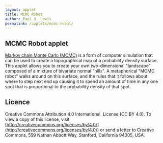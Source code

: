 ```yaml
---
layout: applet
title: MCMC Robot
author: Paul O. Lewis
permalink: /applets/mcmc-robot/
---
```

## MCMC Robot applet

[Markov chain Monte Carlo (MCMC)](https://en.wikipedia.org/wiki/Markov_chain_Monte_Carlo) is a form of computer simulation that can be used to create a topographical map of a probability density surface. This applet allows you to create your own two-dimensional "landscape" composed of a mixture of bivariate normal "hills". A metaphorical "MCMC robot" walks around on this surface, and the rules that it follows about where to step next end up causing it to spend an amount of time in any one spot that is proportional to the probability density of that spot. 

<div id="mcmcrobot"></div>
<script type="text/javascript">
    // The MIT License (MIT)
    // 
    // Copyright (c) 2017 Paul O. Lewis
    // 
    // Permission is hereby granted, free of charge, to any person obtaining a copy
    // of this software and associated documentation files (the “Software”), to deal
    // in the Software without restriction, including without limitation the rights
    // to use, copy, modify, merge, publish, distribute, sublicense, and/or sell
    // copies of the Software, and to permit persons to whom the Software is
    // furnished to do so, subject to the following conditions:
    // 
    // The above copyright notice and this permission notice shall be included in all
    // copies or substantial portions of the Software.
    // 
    // THE SOFTWARE IS PROVIDED “AS IS”, WITHOUT WARRANTY OF ANY KIND, EXPRESS OR
    // IMPLIED, INCLUDING BUT NOT LIMITED TO THE WARRANTIES OF MERCHANTABILITY,
    // FITNESS FOR A PARTICULAR PURPOSE AND NONINFRINGEMENT. IN NO EVENT SHALL THE
    // AUTHORS OR COPYRIGHT HOLDERS BE LIABLE FOR ANY CLAIM, DAMAGES OR OTHER
    // LIABILITY, WHETHER IN AN ACTION OF CONTRACT, TORT OR OTHERWISE, ARISING FROM,
    // OUT OF OR IN CONNECTION WITH THE SOFTWARE OR THE USE OR OTHER DEALINGS IN THE
    // SOFTWARE.
    // 
    // written by Paul O. Lewis 21-July-2017 (uploaded 3-Mar-2020)
    
    var color1 = "cyan";
    var color2 = "green";
    var color3 = "orange";
    var color4 = "red";
    var colorfail = "magenta";
    var linewidth = 2;
    var dotradius0 = 5;
    var dotradius = 3;

    //##################################
    //############# Chain ##############
    //##################################
    
    function Chain(chain_power, col, pzero) {
        this.color = col;
        this.power = chain_power;
        this.robotsteps = [];
        this.failedsteps = [];
        this.p0 = pzero;
        this.prevp = this.p0;
        }

    Chain.prototype.foray = function(nsteps) {
        //console.log("chain with power " + this.power.toFixed(3) + " proposing " + nsteps + " steps");
        var p = this.prevp;
        for (var i = 0; i < nsteps; i++) {
            p = robot_panel.proposeStep(this);
            this.robotsteps.push({prev:this.prevp, curr:p});
            this.prevp = p;
            }
        }

    //##################################
    //############## Hill ##############
    //##################################
    
    function Hill(x,y,radius,i) {
        this.number = i;
        this.cx = x;
        this.cy = y;
        this.r95 = radius;
        this.r50 = this.calc50from95(radius);
        }

    Hill.prototype.calc50from95 = function(radius) {
        return 0.4810179*radius;
        }

    Hill.prototype.proximity = function(p) {
        var d = Math.sqrt(Math.pow(this.cx - p[0],2) + Math.pow(this.cy - p[1],2));
        if (d < this.r50) {
            return 2;
            }
        else if (d < this.r95) {
            return 1;
            }
        return 0;
        }

    //##################################
    //########## RobotPanel ############
    //##################################
    
    function RobotPanel(parent, idprefix, t, l, w, h) {
        this.prefix = idprefix;
        this.top = t;
        this.left = l;
        this.width = w;
        this.height = h;

        this.div = parent.append("div")
            .attr("id", idprefix)
            //.style("position", "absolute")
            //.style("top", t.toString() + "px")
            //.style("left", l.toString() + "px")
            .style("width", w.toString() + "px")
            .style("height", h.toString() + "px")
            .style("vertical-align", "top")
            .style("text-align", "center");
        
        // Create SVG element
        this.svg = this.div.append("svg")
            .attr("width", this.width)
            .attr("height", this.height)
            .on("mousemove", this.mousemoving)
            .on("mouseout", this.mouseleaving)
            .on("mousedown", this.dragstarting)
            .on("mouseup", this.dragstopping);
        
        }

    //RobotPanel.prototype.setup = function() {
    //}

    //function RobotPanel(parent, prefix, top, left, width, height) {
    //    POLCanvasPanel.apply(this, arguments);
    //    }
    //RobotPanel.prototype = inherit(POLCanvasPanel.prototype);
    //RobotPanel.constructor = RobotPanel;

    RobotPanel.prototype.setup = function() {
        this.logging = false;

        //this.editing = false;
        this.lot = new Random(13579);

        // width and height of robot's field
        this.plot_width = this.width;
        this.plot_height = this.height;

        // settings
        this.power_alpha = 0.5; // power for chain k = 0, 1, ..., K will be [(K-k)/K]^{1/power_alpha}, where K = nchains-1
        this.chain_colors = [color1, color2, color3, color4];

        this.mean_step_lengths = [1,5,10,50,100,500];
        this.mean_step_length = 50;

        this.CVs = [0,1,5,10,100];
        this.CV = 1;

        this.steps_per_foray = [1, 10, 100, 1000];
        this.nsteps = 100;

        this.chain_number_choices = [1, 2, 3, 4];
        this.nchains = 1;

        this.chain_view_choices = ["1","2","3","4","all"];
        this.showchain = "all";

        this.min_radius = 2.0;

        // Wrapped-Normal distribution determines bias in the angle component of the proposal distribution
        // https://en.wikipedia.org/wiki/Wrapped_normal_distribution
        // http://stats.stackexchange.com/questions/146424/sample-from-a-von-mises-distribution-by-transforming-a-rv
        this.bias_mean_choices = ["0", "45", "90", "135", "180", "225", "270", "315"];
        this.bias_mean_choice = "0";    // current value from bias_mean_choices
        this.bias_mean_radians = 0.0;   // value actually used (calculated from bias_mean_choice)
        this.bias_sd_choices = ["1", "1.5", "2", "unbiased"];
        this.bias_sd_choice = "unbiased";   // current value from bias_sd_choices
        this.bias_sd = 10.0;               // value actually used (calculated from bias_sd_choice)

        // statistics
        this.n_cold_steps = 0;
        this.pct_inner = 0.0;
        this.pct_outer = 0.0;

        // booleans
        this.show_fails = true;
        this.show_trajectory = true;
        this.swapping_chains = true;
        this.MwG = false;
        this.last_MwG_vertical = false;

        // data for bivariate normal hills (vector of Hill objects)
        this.hills = [];

        // drag related
        this.drag_start = null;
        this.hill_being_moved = null;
        this.hill_selected = null;

        // This is the black background for the field in which the robot moves
        this.svg.append("rect")
            .attr("id", "plotarea")
            .attr("x", 0)
            .attr("y", 0)
            .attr("width", this.plot_width)
            .attr("height", this.plot_height)
            .style("fill", "black");

        // These are groups into which the lines and circles representing steps are
        // placed (ensures that chains with lower indices will be drawn on top of
        // chains with higher indices)
        this.g = [];
        this.g[3] = this.svg.append("g").attr("id", "chain3");
        this.g[2] = this.svg.append("g").attr("id", "chain2");
        this.g[1] = this.svg.append("g").attr("id", "chain1");
        this.g[0] = this.svg.append("g").attr("id", "chain0");

        // These are the filled circles representing the starting point for each chain
        for (var c = 0; c < 4; c++) {
            this.g[c].append("circle")
                .classed("start start"+ c, true)
                .attr("cx", 1)
                .attr("cy", 1)
                .attr("r", dotradius0)
                .attr("visibility", "hidden")
                .style("fill", this.chain_colors[c]);
            }

        // data for chains
        this.setupChains();

        // This is the circle that will be visible when the mouse is dragged to create a new hill
        this.svg.append("circle")
            .attr("id", "ninetyfive")
            .attr("cx", 0.5*this.plot_width)
            .attr("cy", 0.5*this.plot_height)
            .attr("r", 0.5*this.plot_width)
            .attr("visibility", "hidden")
            .style("stroke-width", 1)
            .style("stroke", "white");

        // These are the square handles that define the hill that is being moved
        this.handle_data  = [
            {compass:"E",  angle:0            },
            {compass:"NE", angle:Math.PI/4    },
            {compass:"N",  angle:Math.PI/2    },
            {compass:"NW", angle:3*Math.PI/4  },
            {compass:"W",  angle:Math.PI      },
            {compass:"SW", angle:5*Math.PI/4  },
            {compass:"S",  angle:3*Math.PI/2  },
            {compass:"SE", angle:7*Math.PI/4  }
            ];
        this.svg.selectAll("rect.handle")
            .data(this.handle_data)
            .enter()
            .append("rect")
            .attr("id", function(d) {return "handle" + d.compass;})
            .attr("class", "handle")
            .attr("x", 0)
            .attr("y", 0)
            .attr("width", 4)
            .attr("height", 4)
            .attr("visibility", "hidden")
            .style("fill", "white");

        if (true) {
            // one hill to begin with
            this.hills.push(new Hill(this.plot_width/2, this.plot_height/2, 0.25*this.plot_width, this.hills.length));
            }
        else {
            // two hills to begin with
            this.hills.push(new Hill(1*this.plot_width/4, 1*this.plot_height/4, 0.1*this.plot_width, this.hills.length));
            this.hills.push(new Hill(3*this.plot_width/4, 3*this.plot_height/4, 0.1*this.plot_width, this.hills.length));
            }
        this.showNewHills();

        var tooltip = d3.select("div#mcmcworkspace").append("div")
            .attr("id", "tooltip")
            .attr("class", "hidden");
        tooltip.append("p")
            .html("<strong>Cold chain statistics:</strong>");
        tooltip.append("p").append("span")
            .attr("id", "coldstatsinfo");
        tooltip.append("div").append("input")
            .attr("id", "coldstatsbtn")
            .attr("type", "button")
            .attr("value", "OK")
            .on("click", function() {
                d3.select("div#tooltip").classed("hidden", true);
                });

        this.setupSettings();
        }

    RobotPanel.prototype.setupSettings = function() {
        var settings = d3.select("div#mcmcworkspace").append("div")
            .attr("id", "settings")
            .attr("class", "hidden");

        // Add a drop-down list allowing user to choose number of steps to take in each foray
        addIntDropdown(settings, "steps-per-foray", "Steps/foray", robot_panel.steps_per_foray, robot_panel.steps_per_foray.indexOf(robot_panel.nsteps), function() {
            var selected_index = d3.select(this).property('selectedIndex');
            robot_panel.nsteps = robot_panel.steps_per_foray[selected_index];
            //console.log("robot_panel.nsteps = " + robot_panel.nsteps);
            });

        d3.select("#steps-per-foray")
            .style("margin", "2px");

        // Add a drop-down list allowing user to choose among several possible mean step lengths
        addIntDropdown(settings, "step-length-mean", "Step length mean", robot_panel.mean_step_lengths, robot_panel.mean_step_lengths.indexOf(robot_panel.mean_step_length), function() {
            var selected_index = d3.select(this).property('selectedIndex');
            robot_panel.mean_step_length = robot_panel.mean_step_lengths[selected_index];
            //console.log("robot_panel.mean_step_length = " + robot_panel.mean_step_length);
            });

        d3.select("#step-length-mean")
            .style("margin", "2px");

        // Add a drop-down list allowing user to choose among several possible coefficients of variation for step length
        addIntDropdown(settings, "step-length-cv", "Step length sd/mean", robot_panel.CVs, robot_panel.CVs.indexOf(robot_panel.CV), function() {
            var selected_index = d3.select(this).property('selectedIndex');
            robot_panel.CV = robot_panel.CVs[selected_index];
            //console.log("robot_panel.CV = " + robot_panel.CV);
            });

        d3.select("#step-length-cv")
            .style("margin", "2px");

        // Add a drop-down list allowing user to choose how many chains to use
        addIntDropdown(settings, "num-chains", "Number of chains", robot_panel.chain_number_choices, robot_panel.chain_number_choices.indexOf(robot_panel.nchains), function() {
            robot_panel.clearStepData();
            var selected_index = d3.select(this).property('selectedIndex');
            robot_panel.nchains = robot_panel.chain_number_choices[selected_index];
            robot_panel.setupChains();
            robot_panel.showSteps();
            //console.log("robot_panel.nchains = " + robot_panel.nchains);
            });

        d3.select("#num-chains")
            .style("margin", "2px");

        // Add a drop-down list allowing user to choose which chain (or "all") to show
        addStringDropdown(settings, "show-chain", "Show chain", robot_panel.chain_view_choices, robot_panel.chain_view_choices.indexOf(robot_panel.showchain), function() {
            var selected_index = d3.select(this).property('selectedIndex');
            robot_panel.showchain = robot_panel.chain_view_choices[selected_index];
            robot_panel.showSteps();
            //console.log("robot_panel.showchain = " + robot_panel.showchain);
            });

        d3.select("#show-chain")
            .style("margin", "2px");

        // Create a div element in which to place bias-related items
        var biasdiv = settings.append("div")
            .style("padding", "2px");

        // Add a drop-down list allowing user to choose mean of the wrapped-normal distribution that determines directional bias
        addStringDropdown(biasdiv, "bias-mean", "Bias mean", robot_panel.bias_mean_choices, robot_panel.bias_mean_choices.indexOf(robot_panel.bias_mean_choice), function() {
            var selected_index = d3.select(this).property('selectedIndex');
            robot_panel.bias_mean_choice = robot_panel.bias_mean_choices[selected_index];
            robot_panel.bias_mean_radians = -2.0*Math.PI*parseFloat(robot_panel.bias_mean_choice)/360.0;
            //console.log("robot_panel.bias_mean = " + robot_panel.bias_mean_radians);
            });

        // Add a drop-down list allowing user to choose standard deviation of the wrapped-normal distribution that determines directional bias
        addStringDropdown(biasdiv, "bias-sd", "Bias std. dev.", robot_panel.bias_sd_choices, robot_panel.bias_sd_choices.indexOf(robot_panel.bias_sd_choice), function() {
            var selected_index = d3.select(this).property('selectedIndex');
            robot_panel.bias_sd_choice = robot_panel.bias_sd_choices[selected_index];
            if (robot_panel.bias_sd_choice == "unbiased") {
                d3.select("select#bias-mean")
                    .property("disabled", true);
                robot_panel.bias_sd = 1000.0;
                }
            else {
                d3.select("select#bias-mean")
                    .property("disabled", false);
                robot_panel.bias_sd = parseFloat(robot_panel.bias_sd_choice);
                }
            //console.log("robot_panel.bias_sd = " + robot_panel.bias_sd);
            });

        // If unbiased, disable mean dropdown list
        if (robot_panel.bias_sd_choice == "unbiased") {
            d3.select("select#bias-mean")
                .property("disabled", true);
            }

        // Create a div element in which to stuff most of the remaining buttons
        var btndiv = settings.append("div")
            .style("padding", "2px");

        addToggleButton(btndiv, "showfails", "Show fails", "Hide fails"
            , function() {return robot_panel.show_fails;}
            , function() {robot_panel.show_fails = robot_panel.show_fails ? false : true; robot_panel.showSteps();}
            , false);

        addToggleButton(btndiv, "showtrajectory", "Show trajector", "Hide trajectory"
            , function() {return robot_panel.show_trajectory;}
            , function() {robot_panel.show_trajectory = robot_panel.show_trajectory ? false : true; robot_panel.showSteps();}
            , false);

        addToggleButton(btndiv, "swapchains", "Swapping", "No swapping"
            , function() {return robot_panel.swapping_chains;}
            , function() {robot_panel.swapping_chains = robot_panel.swapping_chains ? false : true;}
            , false);

        addToggleButton(settings, "mwgbtn", "Metropolis within Gibbs", "Metropolis"
            , function() {
                if (robot_panel.MwG)
                   d3.select("p#status").text("Using Metropolis within Gibbs");
                else
                   d3.select("p#status").text("Using Metropolis");
                return robot_panel.MwG;}
            , function() {robot_panel.MwG = robot_panel.MwG ? false : true}
            , true);

        d3.select("#mwgbtn")
            .style("margin", "2px");

        settings.append("div").append("input")
            .attr("id", "settingsbtn")
            .attr("type", "button")
            .attr("value", "OK")
            .style("margin", "2px")
            .on("click", function() {
                d3.select("div#settings").classed("hidden", true);
                });
        }

    RobotPanel.prototype.setupChains = function() {
        this.chain = [];
        var K = this.nchains - 1;
        for (var k = 0; k < 4; k++) {
            if (k <= K) {
                var pzero = [this.lot.random(0,1)*this.width,this.lot.random(0,1)*this.height];
                var power = K == 0 ? 1.0 : Math.pow(1.0*(K-k)/K, 1.0/this.power_alpha);
                var chain = new Chain(power, this.chain_colors[k], pzero);
                this.chain.push(chain);
                d3.select("select#show-chain option.choice" + (k+1))
                    .property("disabled", false);
                d3.select("circle.start" + k)
                    .attr("cx", pzero[0])
                    .attr("cy", pzero[1])
                    .attr("visibility", "visible");
                }
            else {
                d3.select("select#show-chain option.choice" + (k+1))
                    .property("disabled", true);
                d3.select("circle.start" + k)
                    .attr("visibility", "hidden");
                }
            }
        this.showSteps();
        }

    RobotPanel.prototype.showSteps = function() {
        //console.log("Showing steps (show_fails = " + this.show_fails + ")");

        if (this.showchain == "all") {
            for (var c = 0; c < this.nchains; c++)
                {
                // Show all circles representing starting points
                d3.selectAll("circle.start"+c)
                    .attr("visibility", "visible");

                // Show circles representing steps taken
                d3.selectAll("circle.step"+c)
                    .attr("visibility", "visible");

                // Show lines connecting new steps
                d3.selectAll("line.step"+c)
                    .attr("visibility", this.show_trajectory ? "visible" : "hidden");

                // Show lines representing failed steps
                d3.selectAll("line.fail"+c)
                    .attr("visibility", this.show_fails ? "visible" : "hidden");
                }
            }
        else {
            var c = parseInt(this.showchain) - 1;
            //console.log("c = " + c);

            // Hide all circles and lines
            d3.selectAll("circle.start")
                .attr("visibility", "hidden");
            d3.selectAll("circle.step")
                .attr("visibility", "hidden");
            d3.selectAll("line.step")
                .attr("visibility", "hidden");
            d3.selectAll("line.fail")
                .attr("visibility", "hidden");

            // Show circle representing starting point for chain c
            d3.selectAll("circle.start" + c)
                .attr("visibility", "visible");

            // Show circles representing steps taken
            d3.selectAll("circle.step" + c)
                .attr("visibility", "visible");

            // Show lines connecting new steps
            d3.selectAll("line.step" + c)
                .attr("visibility", this.show_trajectory ? "visible" : "hidden");

            // Show lines representing failed steps
            d3.selectAll("line.fail" + c)
                .attr("visibility", this.show_fails ? "visible" : "hidden");
            }
        }

    RobotPanel.prototype.createNewPoints = function(c) {
        // Create new filled circles representing steps taken by chain c
        var chain_visible = (this.showchain == "all" || parseInt(this.showchain) == c+1);
        /*
        console.log("chain " + c + ":");
        console.log("   power = " + this.chain[c].power.toFixed(3));
        console.log("   robotsteps.length  = " + this.chain[c].robotsteps.length);
        console.log("   failedsteps.length = " + this.chain[c].failedsteps.length);
        if (chain_visible)
            console.log("   visible");
        else
            console.log("   hidden");
        */

        this.g[c].selectAll("circle.step" + c)
            .data(this.chain[c].robotsteps)
            .enter()
            .append("circle")
            .classed("step step" + c, true)
            .attr("cx", function(d) {return d.curr[0];})
            .attr("cy", function(d) {return d.curr[1];})
            .attr("r", dotradius)
            .attr("visibility", chain_visible ? "visible" : "hidden")
            .style("fill", this.chain[c].color);

        // Create new lines connecting new steps
        this.g[c].selectAll("line.step" + c)
            .data(this.chain[c].robotsteps)
            .enter()
            .append("line")
            .classed("step step" + c, true)
            .attr("x1", function(d) {return d.prev[0];})
            .attr("y1", function(d) {return d.prev[1];})
            .attr("x2", function(d) {return d.curr[0];})
            .attr("y2", function(d) {return d.curr[1];})
            .attr("visibility", (chain_visible && this.show_trajectory) ? "visible" : "hidden")
            .style("stroke-width", linewidth)
            .style("stroke", this.chain[c].color);

        // Create new colorfail lines showing failed steps
        this.g[c].selectAll("line.fail" + c)
            .data(this.chain[c].failedsteps)
            .enter()
            .append("line")
            .classed("fail fail" + c, true)
            .attr("x1", function(d) {return d.prev[0];})
            .attr("y1", function(d) {return d.prev[1];})
            .attr("x2", function(d) {return d.curr[0];})
            .attr("y2", function(d) {return d.curr[1];})
            .attr("visibility", (chain_visible && this.show_fails) ? "visible" : "hidden")
            .style("stroke-width", linewidth)
            .style("stroke", colorfail);

        //console.log("   no. circle.step" + c + " = " + d3.selectAll("circle.step" + c).size())
        }

    RobotPanel.prototype.clearSelectedHill = function() {
        this.svg.selectAll("rect.handle").attr("visibility", "hidden");
        this.hill_selected = null;
        }

    RobotPanel.prototype.clearStepData = function() {
        //console.log("Clearing all steps");
        this.clearSelectedHill();
        d3.selectAll("circle.step").remove();
        d3.selectAll("line.step").remove();
        d3.selectAll("line.fail").remove();
        for (var c = 0; c < this.nchains; c++) {
            this.chain[c].robotsteps = [];
            this.chain[c].failedsteps = [];
            this.chain[c].prevp = this.chain[c].p0;
            }
        }

    RobotPanel.prototype.showNewHills = function() {
        //console.log("Showing all newly-defined hills");

        // Create new white circles representing 95% contour of hills
        this.svg.selectAll("circle.hill95")
            .data(this.hills)
            .enter()
            .append("circle")
            .classed("hill hill95", true)
            .attr("cx", function(d) {return d.cx;})
            .attr("cy", function(d) {return d.cy;})
            .attr("r", function(d) {return d.r95;})
            .attr("visibility", "visible")
            .style("stroke", "white")
            .style("fill", "none");

        // Create new white circles representing 50% contour of hills
        this.svg.selectAll("circle.hill50")
            .data(this.hills)
            .enter()
            .append("circle")
            .classed("hill hill50", true)
            .attr("cx", function(d) {return d.cx;})
            .attr("cy", function(d) {return d.cy;})
            .attr("r", function(d) {return d.r50;})
            .attr("visibility", "visible")
            .style("stroke", "white")
            .style("fill", "none");
        }

    RobotPanel.prototype.clearHillData = function() {
        //console.log("Clearing all hills");
        this.hills = [];
        this.svg.selectAll("circle.hill").remove();
        this.clearStepData();
        }

    RobotPanel.prototype.densityAt = function(x, y, power) {
        // need to take account of rho here (currently assuming rho=0)
        var n = this.hills.length;
        var f = 0.0;
        if (n == 0) {
            // return 1 if there are no hills defined
            f = 1.0;
        } else {
            // Return mixture density if there are hills defined
            //
            // Transforming the bivariate normal density to polar coordinates,
            //   alpha = int_0^{2 pi} int_0^{r_alpha} f(r,theta) dr dtheta
            //         = 1 - exp{-r_alpha^2/(2 sigma^2)}
            // r_alpha = sigma sqrt{-2 log(1 - alpha)}
            //
            // Let c_alpha = sqrt{-2 log(1 - alpha)}
            // r_alpha = sigma c_alpha
            // sigma = r_alpha/c_alpha
            //
            var c95 = Math.sqrt(-2.0*Math.log(0.05));
            var mixingProp = 1.0/n;
            for (var h in this.hills) {
                var hill = this.hills[h];
                var sX = hill.r95/c95;
                var sY = sX;
                var muX = hill.cx;
                var muY = hill.cy;
                var tmp = Math.pow((x - muX)/sX, 2.0) + Math.pow((y - muY)/sY, 2.0);
                var expTerm = Math.exp(-tmp/2.0);
                var denom = 2.0*Math.PI*sX*sY;
                var fHill = expTerm/denom;
                f += mixingProp*fHill;
            }
        }
        return Math.pow(f,power);
    }

    RobotPanel.prototype.foray = function() {
        // Take the next set of steps

        //console.log("RobotPanel.prototype.foray: nchains = " + this.nchains);
        for (var n = 0; n < this.nsteps; n++) {
            for (var crev = 0; crev < this.nchains; crev++) {
                //var c = this.nchains - crev - 1;
                this.chain[crev].foray(1);
                }

            // swap two random chains if swapping is turned on
            if (this.swapping_chains && this.nchains > 1) {
                if (this.nchains == 2) {
                    var chain_a = 0;
                    var chain_b = 1;
                    }
                else {
                    // make list of available chains
                    var available = d3.range(0, this.nchains);

                    // choose index of first chain to be swapped
                    var which = Math.floor(available.length*this.lot.random(0,1));
                    var chain_a = available.splice(which, 1);

                    // choose index of second chain to be swapped
                    which = Math.floor(available.length*this.lot.random(0,1));
                    var chain_b = available[which];
                    }
                this.swapChains(chain_a, chain_b);
                }

            // show newly created points from all chains
            for (c = 0; c < this.nchains; c++) {
                this.createNewPoints(c);
                }
            }

        // Update cold chain statistics
        this.n_cold_steps = this.chain[0].robotsteps.length;
        if (this.MwG) {
            d3.select("p#status")
                .text("" + this.n_cold_steps + " Metropolis within Gibbs steps taken");
        } else {
            d3.select("p#status")
                .text("" + this.n_cold_steps + " Metropolis steps taken");
            }
        }

    RobotPanel.prototype.calcColdChainStatistics = function() {
        // Update cold chain statistics
        var n_cold_inner = 0;
        var n_cold_outer = 0;
        this.n_cold_steps = this.chain[0].robotsteps.length;
        for (var i in this.chain[0].robotsteps) {
            var p = this.chain[0].robotsteps[i].curr;
            for (var j in this.hills) {
                var h = this.hills[j];
                var prox = h.proximity(p);
                if (prox == 1) {
                    n_cold_outer++;
                    break;
                    }
                else if (prox == 2) {
                    n_cold_outer++;
                    n_cold_inner++;
                    break;
                    }
                }
            }
        this.pct_inner = this.n_cold_steps == 0 ? 0.0 : 100.0*n_cold_inner/this.n_cold_steps;
        this.pct_outer = this.n_cold_steps == 0 ? 0.0 : 100.0*n_cold_outer/this.n_cold_steps;
        }

    RobotPanel.prototype.swapChains = function(a, b) {
        // Propose swap of chains a and b
        // Proposed state swap will be successful if a uniform random deviate is <=
        //    R = Ra * Rb = (Pa(b) / Pa(a)) * (Pb(a) / Pb(b))
        var apower = this.chain[a].power;
        var aprev = this.chain[a].prevp;

        var bpower = this.chain[b].power;
        var bprev = this.chain[b].prevp;

        // calculate log of accept ratio for chain a moving to point where chain b is located
        var log_a_at_a = Math.log(this.densityAt(aprev[0], aprev[1], apower));
        var log_a_at_b = Math.log(this.densityAt(bprev[0], bprev[1], apower));
        var logRa = log_a_at_b - log_a_at_a;

        // calculate log of accept ratio for chain b moving to point where chain a is located
        var log_b_at_a = Math.log(this.densityAt(aprev[0], aprev[1], bpower));
        var log_b_at_b = Math.log(this.densityAt(bprev[0], bprev[1], bpower));
        var logRb = log_b_at_a - log_b_at_b;

        var logR = logRa + logRb;

        var u = this.lot.random(0,1);
        var acceptable = (Math.log(u) < logR);
        if (acceptable) {
            //console.log("swapping chains " + a + " and " + b);
            // jump chain a to chain b's current location
            this.chain[a].robotsteps.push({prev:aprev, curr:bprev});
            this.chain[a].prevp = bprev;

            // jump chain b to chain a's current location
            this.chain[b].robotsteps.push({prev:bprev, curr:aprev});
            this.chain[b].prevp = aprev;
            }
        }

    RobotPanel.prototype.overlapsExistingHill = function(x, y, r) {
        for (i in this.hills) {
            var x0 = this.hills[i].cx;
            var y0 = this.hills[i].cy;
            var r95 = this.hills[i].r95;
            var distance_between_centers = Math.sqrt(Math.pow(x-x0,2) + Math.pow(y-y0,2));
            if (distance_between_centers < r + r95) {
                return this.hills[i];
                }
            }
        return null;
        }

    RobotPanel.prototype.insideHill = function(x, y) {
        for (i in this.hills) {
            var x0 = this.hills[i].cx;
            var y0 = this.hills[i].cy;
            var r95 = this.hills[i].r95;
            var r = Math.sqrt(Math.pow(x-x0,2) + Math.pow(y-y0,2));
            if (r < r95) {
                return this.hills[i];
                }
            }
        return null;
        }

    RobotPanel.prototype.proposeStep = function(chain) {
        var p0 = chain.prevp;

        // Calculate step distribution parameters from mean and CV of step length
        if (this.CV === 0) {
            var r = this.mean_step_length;
            }
        else {
            var variance = Math.pow(this.CV*this.mean_step_length, 2);
            var slbeta  = variance/this.mean_step_length;
            var slalpha = this.mean_step_length/slbeta;
            var r = this.lot.gamma(slalpha,slbeta);
            }

        var theta = 2.0*Math.PI*this.lot.random();
        if (this.bias_sd_choice != "unbiased") {
            // sample theta from a wrapped-normal distribution
            // http://stats.stackexchange.com/questions/146424/sample-from-a-von-mises-distribution-by-transforming-a-rv
            var x = this.lot.normal(this.bias_mean_radians, this.bias_sd);
            theta = x % (2.0*Math.PI);

            // ensure theta is a positive number
            if (theta < 0.0)
                theta = 2.0*Math.PI + theta;
            }

        if (this.MwG) {
            // old way - choose direction randomly, then snap to closest axis
            //if ((theta < Math.PI/4) || (theta > 7*Math.PI/4))
            //    theta = 0.0;
            //else if ((theta >= Math.PI/4) && (theta < 3*Math.PI/4))
            //    theta = Math.PI/2;
            //else if ((theta >= 3*Math.PI/4) && (theta < 5*Math.PI/4))
            //    theta = Math.PI;
            //else
            //    theta = 3*Math.PI/2;

            // new way
            // alternate between horizontal moves and vertical moves but use
            // direction to determine whether to go up or down (if vertical)
            // or left or right (if horizontal). This allows us to add
            // a bias if user has selected a directional bias.
            if (this.last_MwG_vertical) {
                // this one should be horizontal
                if ((theta < Math.PI/2) || (theta > 3*Math.PI/2)) {
                    theta = 0.0;
                    }
                else {
                    theta = Math.PI;
                    }
                this.last_MwG_vertical = false;
                }
            else {
                // this one should be vertical
                if ((theta < Math.PI) && (theta > 0)) {
                    theta = Math.PI/2;
                    }
                else {
                    theta = 3*Math.PI/2;
                    }
                this.last_MwG_vertical = true;
                }
            }
        var x = p0[0] + r*Math.cos(theta);
        var y = p0[1] + r*Math.sin(theta);
        var prev_density = this.densityAt(p0[0], p0[1], chain.power);
        var curr_density = this.densityAt(x, y, chain.power);
        var inside_bounds = 0.0;
        if (x >= 0.0 && x < this.plot_width && y >= 0.0 && y < this.plot_height) {
            inside_bounds = 1.0;
            }
        var u = this.lot.random(0.0,1.0);
        var R = inside_bounds*curr_density/prev_density;
        if (u < R) {
            // accepted
            if (this.logging)
                console.log("accept,"+x+","+y+","+curr_density+","+chain.power);
            return [x,y];
            }
        else {
            // proposed step rejected
            if (this.logging)
                console.log("reject,"+p0[0]+","+p0[1]+","+prev_density+","+chain.power);
            chain.failedsteps.push({prev:p0, curr:[x,y]});
            return p0;
            }
        }

    RobotPanel.prototype.setDragStartPoint = function(mousepos) {
        this.drag_start = mousepos;
        }

    RobotPanel.prototype.clearDragStartPoint = function() {
        this.drag_start = null;
        }

    RobotPanel.prototype.keydown = function(keycode) {
        console.log("key " + keycode + " pressed");
        if (robot_panel.hill_selected && keycode == 8) {
            console.log("removing hill " + robot_panel.hill_selected.number);
            this.svg.selectAll("circle.hill")
                .filter(function(d){return d.number == robot_panel.hill_selected.number;})
                .remove();
            this.svg.selectAll("rect.handle").attr("visibility", "hidden");
            var index = this.hills.indexOf(robot_panel.hill_selected);
            this.hills.splice(index, 1);
            }
        }

    RobotPanel.prototype.dragstarting = function() {
        var coords = d3.mouse(this);
        var x = coords[0];
        var y = coords[1];
        var mousepos = d3.mouse(this);
        robot_panel.setDragStartPoint(mousepos);
        robot_panel.hill_being_moved = robot_panel.insideHill(x,y);
        robot_panel.hill_selected = robot_panel.hill_being_moved;
        console.log("dragstarting: hill_selected = " + robot_panel.hill_selected);

        if (robot_panel.hill_being_moved) {
            // decorate hill being moved with handles
            d3.selectAll("rect.handle")
                .attr("x", function(d) {return robot_panel.hill_being_moved.cx + robot_panel.hill_being_moved.r95*Math.cos(d.angle) - 2;})
                .attr("y", function(d) {return robot_panel.hill_being_moved.cy + robot_panel.hill_being_moved.r95*Math.sin(d.angle) - 2;})
                .attr("visibility", "vislble");
            }
        else {
            // identify hill being created with circle
            d3.select("circle#ninetyfive")
                .attr("cx", mousepos[0])
                .attr("cy", mousepos[1])
                .attr("r", 0.0)
                .attr("visibility", "visible");

            // decorate hill being created with handles
            d3.selectAll("rect.handle")
                .attr("x", mousepos[0] - 2)
                .attr("y", mousepos[1] - 2)
                .attr("visibility", "vislble");
            }
        }

    RobotPanel.prototype.mousemoving = function() {
        if (robot_panel.drag_start) {
            //console.log("Mouse moving");
            var x0 = robot_panel.drag_start[0];
            var y0 = robot_panel.drag_start[1];
            var coords = d3.mouse(this);
            var x = coords[0];
            var y = coords[1];
            var dx = x - x0;
            var dy = y - y0;
            var r = Math.sqrt(Math.pow(dx,2) + Math.pow(dy,2));

            if (robot_panel.hill_being_moved) {
                if (d3.event.altKey) {
                    // r95 is the r95 radius of the focal hill
                    var r95 = robot_panel.hill_being_moved.r95;

                    // rc is distance from current mouse position to center of focal hill
                    var xc = robot_panel.hill_being_moved.cx;
                    var yc = robot_panel.hill_being_moved.cy;
                    var rc = Math.sqrt(Math.pow(x - xc,2) + Math.pow(y - yc,2));

                    // r0 is distance from starting mouse position to center of focal hill
                    var r0 = Math.sqrt(Math.pow(x0 - xc,2) + Math.pow(y0 - yc,2));

                    // rr is the amount to add to r95
                    // rr is negative if the current mouse position is closer to the center of the focal hill
                    //    than the starting mouse position
                    var rr = r;
                    if (rc < r0)
                        rr = r95 - r > 0 ? -r : -r95;

                    //console.log("r = " + r.toFixed(1) + ", r0 = " + r0.toFixed(1) + ", rc = " + rc.toFixed(1) + ", rr = " + rr.toFixed(1));

                    // hill being resized
                    //console.log("resizing: cx = " + robot_panel.hill_being_moved.cx + ", cy = " + robot_panel.hill_being_moved.cy + ", dx = " + dx + ", dy = " + dy + ", r = " + r);
                    d3.selectAll("circle.hill95")
                        .filter(function(d){return d.number == robot_panel.hill_being_moved.number;})
                        .attr("r", robot_panel.hill_being_moved.r95 + rr);
                    d3.selectAll("circle.hill50")
                        .filter(function(d){return d.number == robot_panel.hill_being_moved.number;})
                        .attr("r", robot_panel.hill_being_moved.calc50from95(robot_panel.hill_being_moved.r95 + rr));
                    d3.selectAll("rect.handle")
                        .attr("x", function(d){return robot_panel.hill_being_moved.cx + (robot_panel.hill_being_moved.r95 + rr)*Math.cos(d.angle) - 2;})
                        .attr("y", function(d){return robot_panel.hill_being_moved.cy + (robot_panel.hill_being_moved.r95 + rr)*Math.sin(d.angle) - 2;});
                    }
                else {
                    d3.selectAll("circle.hill")
                        .filter(function(d){return d.number == robot_panel.hill_being_moved.number;})
                        .attr("cx", robot_panel.hill_being_moved.cx + dx)
                        .attr("cy", robot_panel.hill_being_moved.cy + dy);
                    d3.selectAll("rect.handle")
                        .attr("x", function(d){return robot_panel.hill_being_moved.cx + dx + robot_panel.hill_being_moved.r95*Math.cos(d.angle) - 2;})
                        .attr("y", function(d){return robot_panel.hill_being_moved.cy + dy + robot_panel.hill_being_moved.r95*Math.sin(d.angle) - 2;});
                    }
                }
            else {
                d3.select("circle#ninetyfive")
                    .attr("cx", x0)
                    .attr("cy", y0)
                    .attr("r", r);
                d3.selectAll("rect.handle")
                    .attr("x", function(d){return x0 + r*Math.cos(d.angle) - 2;})
                    .attr("y", function(d){return y0 + r*Math.sin(d.angle) - 2;});
                }

            }
        }

    RobotPanel.prototype.dragstopping = function() {
        //console.log("Drag stopping");
        var x0 = robot_panel.drag_start[0];
        var y0 = robot_panel.drag_start[1];
        var coords = d3.mouse(this);
        var x = coords[0];
        var y = coords[1];
        var dx = x - x0;
        var dy = y - y0;
        var r = Math.sqrt(Math.pow(dx,2) + Math.pow(dy,2));

        //d3.selectAll("rect.handle")
        //    .attr("visibility", "hidden");

        if (robot_panel.hill_being_moved) {
            if (d3.event.altKey) {
                // r95 is the r95 radius of the focal hill
                var r95 = robot_panel.hill_being_moved.r95;

                // rc is distance from current mouse position to center of focal hill
                var xc = robot_panel.hill_being_moved.cx;
                var yc = robot_panel.hill_being_moved.cy;
                var rc = Math.sqrt(Math.pow(x - xc,2) + Math.pow(y - yc,2));

                // r0 is distance from starting mouse position to center of focal hill
                var r0 = Math.sqrt(Math.pow(x0 - xc,2) + Math.pow(y0 - yc,2));

                // rr is the amount to add to r95
                // rr is negative if the current mouse position is closer to the center of the focal hill
                //    than the starting mouse position
                var rr = r;
                if (rc < r0)
                    rr = r95 - r > 0 ? -r : -r95;

                robot_panel.hill_being_moved.r95 = r95 + rr;
                robot_panel.hill_being_moved.r50 = robot_panel.hill_being_moved.calc50from95(r95 + rr);
                d3.selectAll("circle.hill95")
                    .filter(function(d){return d.number == robot_panel.hill_being_moved.number;})
                    .attr("r", function(d) {return d.r95;});
                d3.selectAll("circle.hill50")
                    .filter(function(d){return d.number == robot_panel.hill_being_moved.number;})
                    .attr("r", function(d) {return d.r50;});
                robot_panel.hill_being_moved = null;
                }
            else {
                robot_panel.hill_being_moved.cx += dx;
                robot_panel.hill_being_moved.cy += dy;
                d3.selectAll("circle.hill")
                    .filter(function(d){return d.number == robot_panel.hill_being_moved.number;})
                    .attr("cx", function(d) {return d.cx;})
                    .attr("cy", function(d) {return d.cy;});
                robot_panel.hill_being_moved = null;
                }
            //console.log("dragstopping: hill_being_moved = null");
            }
        else {
            // Hide temporary circle showing hill being defined
            d3.select("circle#ninetyfive")
                .attr("visibility", "hidden");

            if (r < robot_panel.min_radius) {
                // Select new start point
                if (robot_panel.showchain == "all") {
                    //console.log("New starting point (" + robot_panel.drag_start[0] + "," + robot_panel.drag_start[1] + ") chosen for all " + robot_panel.nchains + " chains");
                    for (var c = 0; c < robot_panel.nchains; c++) {
                        var cx = robot_panel.drag_start[0];
                        var cy = robot_panel.drag_start[1];
                        //console.log("cx = " + cx.toFixed(1) + ", cy = " + cy.toFixed(1));
                        d3.select("circle.start" + c)
                            .attr("cx", cx)
                            .attr("cy", cy);
                        robot_panel.chain[c].p0 = robot_panel.drag_start;
                        }
                    }
                else {
                    var c = parseInt(robot_panel.showchain) - 1;
                    robot_panel.chain[c].p0 = robot_panel.drag_start;
                    d3.select("circle.start" + c)
                        .attr("cx", robot_panel.chain[c].p0[0])
                        .attr("cy", robot_panel.chain[c].p0[1]);
                    }
                robot_panel.clearStepData();
                }
            else {
                // Create new Hill object
                robot_panel.hills.push(new Hill(x0, y0, r, robot_panel.hills.length));
                robot_panel.showNewHills();
                }
            }
        robot_panel.clearDragStartPoint();
        }

    RobotPanel.prototype.mouseleaving = function() {
        //console.log("mouse leaving");
        }
        
    //##################################
    //########## ControlPanel ##########
    //##################################

    function ControlPanel(parent, idprefix, t, l, w, h) {
        this.prefix = idprefix;
        this.top = t;
        this.left = l;
        this.width = w;
        this.height = h;

        this.div = parent.append("div")
            .attr("id", idprefix)
            .style("layout", "inline-block")
            //.style("position", "absolute")
            //.style("top", t.toString() + "px")
            //.style("left", l.toString() + "px")
            .style("width", w.toString() + "px")
            .style("height", h.toString() + "px")
            .style("vertical-align", "top")
            .style("text-align", "center");
        }

    //function ControlPanel(parent, prefix, t, l, w, h) {
    //    POLPanel.apply(this, arguments);
    //    }
    //ControlPanel.prototype = inherit(POLPanel.prototype);
    //ControlPanel.constructor = ControlPanel;

    ControlPanel.prototype.setup = function() {
        addButton(this.div, "settingsbtn", "Settings", function() {
            // Show the tooltip
            d3.select("div#settings").classed("hidden", false);
            }, "100px", false);

        addButton(this.div, "statsbtn", "Stats", function() {
            robot_panel.calcColdChainStatistics();

            // Replace the text
            d3.select("span#coldstatsinfo")
                .html("Cold chain steps: " + robot_panel.n_cold_steps
                + "<br/>Percent inside inner circles: " + robot_panel.pct_inner.toFixed(1)
                + "<br/>Percent inside outer circles: " + robot_panel.pct_outer.toFixed(1));

            // Show the tooltip
            d3.select("div#tooltip").classed("hidden", false);

            }, "100px", false);

        addButton(this.div, "resetbtn", "Reset", function() {
            //console.log("Resetting (deletes both hill and step data)");
            robot_panel.clearStepData();
            robot_panel.clearHillData();
            }, "100px", false);

        addButton(this.div, "clearbtn", "Clear", function() {
            //console.log("Clearing (deletes step data but leaves hills intact)");
            robot_panel.clearStepData();
            }, "100px", false);

        addButton(this.div, "runbtn", "Run", function() {
            //console.log("Going on foray");
            robot_panel.foray();
            }, "100px", false);

        addStatusText(this.div, "status", "Ready", true);
        d3.select("div#status p#status").style("color", "white");
    }

    //##################################
    //############## Main ##############
    //##################################

    var field_width          = 800;
    var field_height         = 700;
    var spacer               =  20;
    var control_panel_height = 100;

    var mcmcrobot_div = d3.select("div#mcmcrobot")
        .attr("height", field_height+spacer+control_panel_height+"px");
    var container_div = mcmcrobot_div.append("div")
        .attr("id", "mcmcworkspace")
        .style("position", "relative");
    var robot_panel   = new RobotPanel(container_div, "robotpanel", 0, 0, field_width, field_height); // top, left, width, height
    var control_panel = new ControlPanel(container_div, "ctrl", field_height+spacer, 0, field_width, control_panel_height);   // top, left, width, height
    robot_panel.setup();
    control_panel.setup();

    d3.select("body")
        .on("keydown", function() {robot_panel.keydown(d3.event.keyCode);});

</script>

## Licence

Creative Commons Attribution 4.0 International.
License (CC BY 4.0). To view a copy of this license, visit
[http://creativecommons.org/licenses/by/4.0/](http://creativecommons.org/licenses/by/4.0/) or send a letter to Creative Commons, 559
Nathan Abbott Way, Stanford, California 94305, USA.